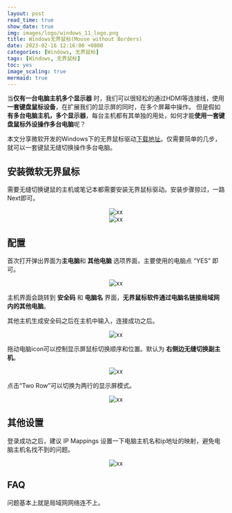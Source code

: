 ```yaml
---
layout: post
read_time: true
show_date: true
img: images/logo/windows_11_logo.png
title: Windows无界鼠标(Mouse without Borders)
date: 2023-02-16 12:16:00 +0800
categories: [Windows, 无界鼠标]
tags: [Windows, 无界鼠标]
toc: yes
image_scaling: true
mermaid: true
---
```


当**仅有一台电脑主机多个显示器** 时，我们可以很轻松的通过HDMI等连接线，使用**一套键盘鼠标设备**，在扩展我们的显示屏的同时，在多个屏幕中操作。
但是假如**有多台电脑主机，多个显示器**，每台主机都有其单独的用处，如何才能**使用一套键盘鼠标外设操作多台电脑**呢？


本文分享微软开发的Windows下的无界鼠标驱动[下载地址](https://www.microsoft.com/en-us/download/details.aspx?id=35460)。仅需要简单的几步，就可以一套键鼠无缝切换操作多台电脑。


## 安装微软无界鼠标

需要无缝切换键鼠的主机或笔记本都需要安装无界鼠标驱动。安装步骤掠过，一路Next即可。

<div align="center"><img src="{{site.baseurl}}images/{{page.date | date: "%Y-%m"}}/windows_mwb_1.png" alt="xx" class="image-click-scaling"/></div>

<div align="center"><img src="{{site.baseurl}}images/{{page.date | date: "%Y-%m"}}/windows_mwb_2.png" alt="xx" class="image-click-scaling"/></div>

## 配置

首次打开弹出界面为**主电脑**和 **其他电脑** 选项界面，主要使用的电脑点 “YES” 即可。

<div align="center"><img src="{{site.baseurl}}images/{{page.date | date: "%Y-%m"}}/windows_mwb_3.png" alt="xx" class="image-click-scaling"/></div>

主机界面会跳转到 **安全码** 和 **电脑名** 界面，**无界鼠标软件通过电脑名链接局域网内的其他电脑**。

其他主机生成安全码之后在主机中输入，连接成功之后。

<div align="center"><img src="{{site.baseurl}}images/{{page.date | date: "%Y-%m"}}/windows_mwb_4.png" alt="xx" class="image-click-scaling"/></div>

拖动电脑icon可以控制显示屏鼠标切换顺序和位置。默认为 **右侧边无缝切换副主机**。
<div align="center"><img src="{{site.baseurl}}images/{{page.date | date: "%Y-%m"}}/windows_mwb_5.png" alt="xx" class="image-click-scaling"/></div>

点击“Two Row”可以切换为两行的显示屏模式。

<div align="center"><img src="{{site.baseurl}}images/{{page.date | date: "%Y-%m"}}/windows_mwb_6.png" alt="xx" class="image-click-scaling"/></div>


## 其他设置

登录成功之后，建议 IP Mappings 设置一下电脑主机名和ip地址的映射，避免电脑主机名找不到的问题。

<div align="center"><img src="{{site.baseurl}}images/{{page.date | date: "%Y-%m"}}/windows_mwb_7.png" alt="xx" class="image-click-scaling"/></div>

## FAQ

问题基本上就是局域网网络连不上。
